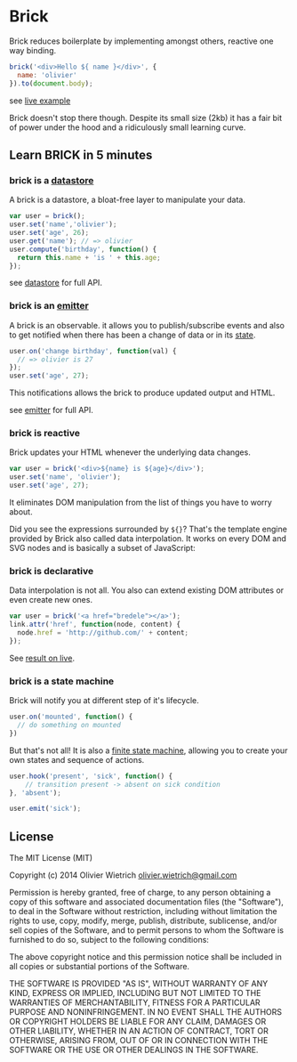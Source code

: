 # Brick

Brick reduces boilerplate by implementing amongst others, reactive one way binding.

```js
brick('<div>Hello ${ name }</div>', {
  name: 'olivier'
}).to(document.body);
```
see [live example]()

Brick doesn't stop there though. Despite its small size (2kb) it has a fair bit of power under the hood and a ridiculously small learning curve. 

## Learn BRICK in 5 minutes

<!-- ## Brick is your living data -->

### brick is a [datastore](http://github.com/bredele/datastore)

A brick is a datastore, a bloat-free layer to manipulate your data.

```js
var user = brick();
user.set('name','olivier');
user.set('age', 26);
user.get('name'); // => olivier
user.compute('birthday', function() {
  return this.name + 'is ' + this.age;
});
```
see [datastore](http://github.com/bredele/datastore) for full API.

### brick is an [emitter](http://github.com/component/emitter)

A brick is an observable. it allows you to publish/subscribe events and also to get notified when there has been a change of data or in its [state]().

```js
user.on('change birthday', function(val) { 
  // => olivier is 27
});
user.set('age', 27);
```

This notifications allows the brick to produce updated output and HTML.

see [emitter](http://github.com/component/emitter) for full API.

<!-- ## Brick is your living dom -->

### brick is reactive 

Brick updates your HTML whenever the underlying data changes.

```js
var user = brick('<div>${name} is ${age}</div>');
user.set('name', 'olivier');
user.set('age', 27);
```

It eliminates DOM manipulation from the list of things you have to worry about.

Did you see the expressions surrounded by ```${}```? That's the template engine provided by Brick also called data interpolation. It works on every DOM and SVG nodes and is basically a subset of JavaScript:
<!-- 
```html
<div class="twitter ${theme}">
	<p>${text}</p>
	<span>${ text.length } character${text.length > 0 ? 's' : ''}</span>
</div>
```
 -->
### brick is declarative

Data interpolation is not all. You also can extend existing DOM attributes or even create new ones.

```js
var user = brick('<a href="bredele"></a>');
link.attr('href', function(node, content) {
  node.href = 'http://github.com/' + content;
});
```

See [result on live]().



### brick is a state machine

Brick will notify you at different step of it's lifecycle.

```js
user.on('mounted', function() {
  // do something on mounted 
})
```

But that's not all! It is also a [finite state machine](http://en.wikipedia.org/wiki/Finite-state_machine), allowing you to create your own states and sequence of actions. 

```js
user.hook('present', 'sick', function() {
	// transition present -> absent on sick condition
}, 'absent');

user.emit('sick');
```

<!--### brick is composable-->

## License

The MIT License (MIT)

Copyright (c) 2014 Olivier Wietrich <olivier.wietrich@gmail.com>

Permission is hereby granted, free of charge, to any person obtaining a copy of this software and associated documentation files (the "Software"), to deal in the Software without restriction, including without limitation the rights to use, copy, modify, merge, publish, distribute, sublicense, and/or sell copies of the Software, and to permit persons to whom the Software is furnished to do so, subject to the following conditions:

The above copyright notice and this permission notice shall be included in all copies or substantial portions of the Software.

THE SOFTWARE IS PROVIDED "AS IS", WITHOUT WARRANTY OF ANY KIND, EXPRESS OR IMPLIED, INCLUDING BUT NOT LIMITED TO THE WARRANTIES OF MERCHANTABILITY, FITNESS FOR A PARTICULAR PURPOSE AND NONINFRINGEMENT. IN NO EVENT SHALL THE AUTHORS OR COPYRIGHT HOLDERS BE LIABLE FOR ANY CLAIM, DAMAGES OR OTHER LIABILITY, WHETHER IN AN ACTION OF CONTRACT, TORT OR OTHERWISE, ARISING FROM, OUT OF OR IN CONNECTION WITH THE SOFTWARE OR THE USE OR OTHER DEALINGS IN THE SOFTWARE.
